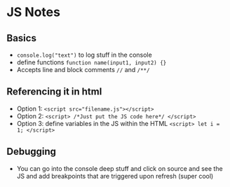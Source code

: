 # JS Notes

## Basics

- `console.log("text")` to log stuff in the console
- define functions `function name(input1, input2) {}`
- Accepts line and block comments `//` and `/**/`

## Referencing it in html

- Option 1: `<script src="filename.js"></script>`
- Option 2: `<script> /*Just put the JS code here*/ </script>`
- Option 3: define variables in the JS within the HTML `<script> let i = 1; </script>`

## Debugging

- You can go into the console deep stuff and click on source and see the JS and add breakpoints that are triggered upon refresh (super cool)